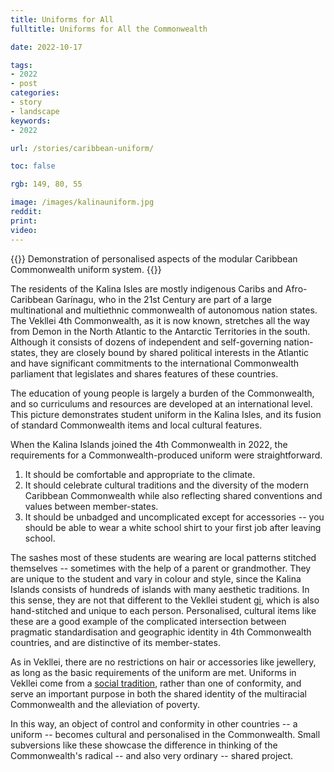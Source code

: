 ```yaml
---
title: Uniforms for All
fulltitle: Uniforms for All the Commonwealth

date: 2022-10-17

tags: 
- 2022
- post
categories:
- story
- landscape
keywords:
- 2022

url: /stories/caribbean-uniform/

toc: false

rgb: 149, 80, 55

image: /images/kalinauniform.jpg
reddit:
print: 
video:
---
```

{{<hint caption>}}
Demonstration of personalised aspects of the modular Caribbean Commonwealth uniform system.
{{</hint>}}

The residents of the Kalina Isles are mostly indigenous Caribs and Afro-Caribbean Garínagu, who in the 21st Century are part of a large multinational and multiethnic commonwealth of autonomous nation states. The Vekllei 4th Commonwealth, as it is now known, stretches all the way from Demon in the North Atlantic to the Antarctic Territories in the south. Although it consists of dozens of independent and self-governing nation-states, they are closely bound by shared political interests in the Atlantic and have significant commitments to the international Commonwealth parliament that legislates and shares features of these countries.

The education of young people is largely a burden of the Commonwealth, and so curriculums and resources are developed at an international level. This picture demonstrates student uniform in the Kalina Isles, and its fusion of standard Commonwealth items and local cultural features.

When the Kalina Islands joined the 4th Commonwealth in 2022, the requirements for a Commonwealth-produced uniform were straightforward.

1. It should be comfortable and appropriate to the climate.
2. It should celebrate cultural traditions and the diversity of the modern Caribbean Commonwealth while also reflecting shared conventions and values between member-states.
3. It should be unbadged and uncomplicated except for accessories -- you should be able to wear a white school shirt to your first job after leaving school.

The sashes most of these students are wearing are local patterns stitched themselves -- sometimes with the help of a parent or grandmother. They are unique to the student and vary in colour and style, since the Kalina Islands consists of hundreds of islands with many aesthetic traditions. In this sense, they are not that different to the Vekllei student [gi](/stories/crown/), which is also hand-stitched and unique to each person. Personalised, cultural items like these are a good example of the complicated intersection between pragmatic standardisation and geographic identity in 4th Commonwealth countries, and are distinctive of its member-states.

As in Vekllei, there are no restrictions on hair or accessories like jewellery, as long as the basic requirements of the uniform are met. Uniforms in Vekllei come from a [social tradition](/stories/uniforms/), rather than one of conformity, and serve an important purpose in both the shared identity of the multiracial Commonwealth and the alleviation of poverty. 

In this way, an object of control and conformity in other countries -- a uniform -- becomes cultural and personalised in the Commonwealth. Small subversions like these showcase the difference in thinking of the Commonwealth's radical -- and also very ordinary -- shared project.